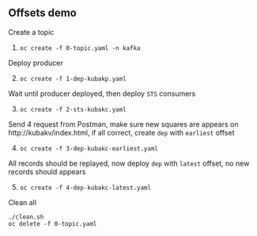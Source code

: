 

## Offsets demo
Create a topic 
1. `oc create -f 0-topic.yaml -n kafka`

Deploy producer 

2. `oc create -f 1-dep-kubakp.yaml`

Wait until producer deployed, then deploy `STS` consumers 

3. `oc create -f 2-sts-kubakc.yaml`

Send 4 request from Postman, make sure new squares are appears on http://kubakv/index.html, if all correct,
create `dep` with `earliest` offset

4. `oc create -f 3-dep-kubakc-earliest.yaml`

All records should be replayed, now deploy `dep` with `latest` offset, no new records should appears 

5. `oc create -f 4-dep-kubakc-latest.yaml`

Clean all

```
./clean.sh
oc delete -f 0-topic.yaml
```


